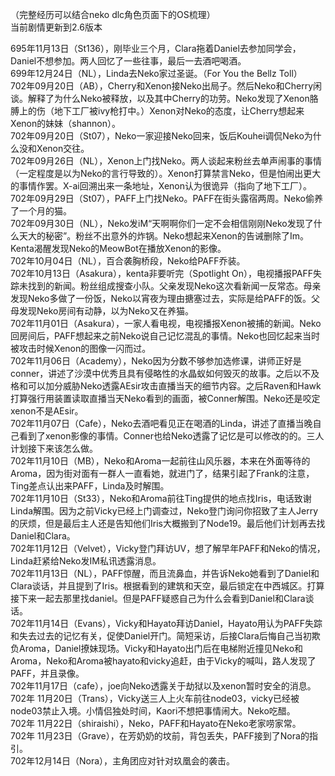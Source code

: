 （完整经历可以结合neko dlc角色页面下的OS梳理）   
当前剧情更新到2.6版本  

695年11月13日（St136），刚毕业三个月，Clara拖着Daniel去参加同学会，Daniel不想参加。两人回忆了一些往事，最后一去酒吧喝酒。  
699年12月24日（NL），Linda去Neko家过圣诞。（For You the Bellz Toll）  
702年09月20日（AB），Cherry和Xenon接Neko出局子。然后Neko和Cherry闲谈。解释了为什么Neko被释放，以及其中Cherry的功劳。Neko发现了Xenon胳膊上的伤（地下工厂被ivy枪打中。）Xenon对Neko的态度，让Cherry想起来Xenon的妹妹（shannon）。  
702年09月20日（St07），Neko一家迎接Neko回来，饭后Kouhei调侃Neko为什么没和Xenon交往。  
702年09月26日（NL），Xenon上门找Neko。两人谈起来粉丝去单声闹事的事情（一定程度是以为Neko的言行导致的）。Xenon打算禁言Neko，但是怕闹出更大的事情作罢。X-ai回溯出来一条地址，Xenon认为很诡异（指向了地下工厂）。  
702年09月29日（St07），PAFF上门找Neko。PAFF在街头露宿两周。Neko偷养了一个月的猫。  
702年09月30日（NL），Neko发iM“天啊啊你们一定不会相信刚刚Neko发现了什么天大的秘密”。粉丝不出意外的炸锅。Neko想起来Xenon的告诫删除了Im。Kenta渴醒发现Neko的MeowBot在播放Xenon的影像。  
702年10月04日（NL），百合袭胸桥段，Neko给PAFF乔装。  
702年10月13日（Asakura），kenta非要听完（Spotlight On），电视播报PAFF失踪未找到的新闻。粉丝组成搜查小队。父亲发现Neko这次看新闻一反常态。母亲发现Neko多做了一份饭，Neko以宵夜为理由搪塞过去，实际是给PAFF的饭。父母发现Neko房间有动静，以为Neko又在养猫。  
702年11月01日（Asakura），一家人看电视，电视播报Xenon被捕的新闻。Neko回房间后，PAFF想起来之前Neko说自己记忆混乱的事情。Neko也回忆起来当时被攻击时候Xenon的图像一闪而过。  
702年11月06日（Academy），Neko因为分数不够参加选修课，讲师正好是conner，讲述了沙漠中优秀且具有侵略性的水晶蚁如何毁灭的故事。之后以不及格和可以加分威胁Neko透露AEsir攻击直播当天的细节内容。之后Raven和Hawk打算强行用装置读取直播当天Neko看到的画面，被Conner解围。Neko还是咬定xenon不是AEsir。  
702年11月07日（Cafe），Neko去酒吧看见正在喝酒的Linda，讲述了直播当晚自己看到了xenon影像的事情。Conner也给Neko透露了记忆是可以修改的的。三人计划接下来该怎么做。  
702年11月10日（MB），Neko和Aroma一起前往山风乐器，本来在外面等待的Aroma，因为街对面有一群人一直看她，就进门了，结果引起了Frank的注意，Ting差点认出来PAFF，Linda及时解围。  
702年11月10日（St33），Neko和Aroma前往Ting提供的地点找Iris，电话致谢Linda解围。因为之前Vicky已经上门调查过，Neko登门询问你招致了主人Jerry的厌烦，但是最后主人还是告知他们Iris大概搬到了Node19。最后他们计划再去找Daniel和Clara。  
702年11月12日（Velvet），Vicky登门拜访UV，想了解早年PAFF和Neko的情况，Linda赶紧给Neko发IM私讯透露消息。  
702年11月13日（NL），PAFF惊醒，而且流鼻血，并告诉Neko她看到了Daniel和Clara谈话，并且提到了Iris。根据看到的建筑和天空，最后锁定在中西城区。打算接下来一起去那里找daniel。但是PAFF疑惑自己为什么会看到Daniel和Clara谈话。  
702年11月14日（Evans），Vicky和Hayato拜访Daniel，Hayato用认为PAFF失踪和失去过去的记忆有关，促使Daniel开门。简短采访，后接Clara后悔自己当初欺负Aroma，Daniel撩妹现场。Vicky和Hayato出门后在电梯附近撞见Neko和Aroma，Neko和Aroma被hayato和vicky追赶，由于Vicky的喊叫，路人发现了PAFF，并且录像。  
702年11月17日（cafe），joe向Neko透露关于劫狱以及xenon暂时安全的消息。  
702年 11月20日（Trans），Vicky送三人上火车前往node03，vicky已经被node03禁止入境。小情侣独处时间，Kaori不想把事情闹大。Neko吃醋。  
702年 11月22日（shiraishi），Neko，PAFF和Hayato在Neko老家唠家常。  
702年 11月23日（Grave），在芳奶奶的坟前，背包丢失，PAFF接到了Nora的指引。  
702年12月14日（Nora），主角团应对针对玖凰会的袭击。